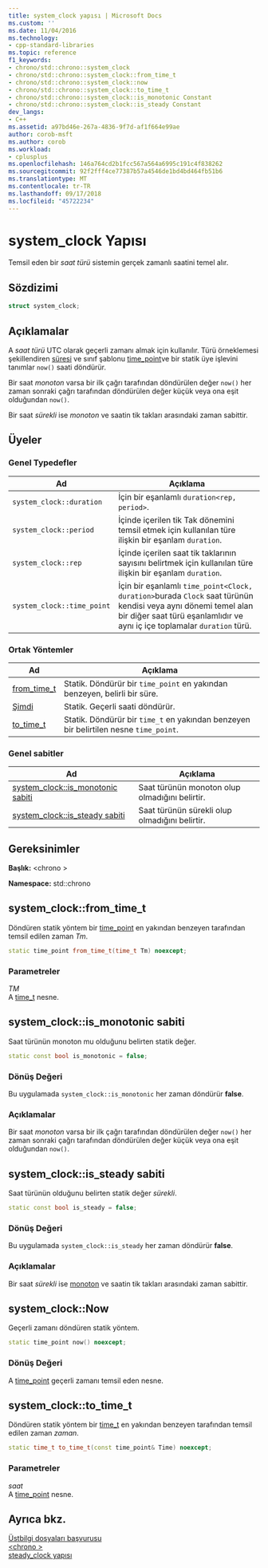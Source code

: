 ```yaml
---
title: system_clock yapısı | Microsoft Docs
ms.custom: ''
ms.date: 11/04/2016
ms.technology:
- cpp-standard-libraries
ms.topic: reference
f1_keywords:
- chrono/std::chrono::system_clock
- chrono/std::chrono::system_clock::from_time_t
- chrono/std::chrono::system_clock::now
- chrono/std::chrono::system_clock::to_time_t
- chrono/std::chrono::system_clock::is_monotonic Constant
- chrono/std::chrono::system_clock::is_steady Constant
dev_langs:
- C++
ms.assetid: a97bd46e-267a-4836-9f7d-af1f664e99ae
author: corob-msft
ms.author: corob
ms.workload:
- cplusplus
ms.openlocfilehash: 146a764cd2b1fcc567a564a6995c191c4f838262
ms.sourcegitcommit: 92f2fff4ce77387b57a4546de1bd4bd464fb51b6
ms.translationtype: MT
ms.contentlocale: tr-TR
ms.lasthandoff: 09/17/2018
ms.locfileid: "45722234"
---
```

# <a name="systemclock-structure"></a>system_clock Yapısı

Temsil eden bir *saat türü* sistemin gerçek zamanlı saatini temel alır.

## <a name="syntax"></a>Sözdizimi

```cpp
struct system_clock;
```

## <a name="remarks"></a>Açıklamalar

A *saat türü* UTC olarak geçerli zamanı almak için kullanılır. Türü örneklemesi şekillendiren [süresi](../standard-library/duration-class.md) ve sınıf şablonu [time_point](../standard-library/time-point-class.md)ve bir statik üye işlevini tanımlar `now()` saati döndürür.

Bir saat *monoton* varsa bir ilk çağrı tarafından döndürülen değer `now()` her zaman sonraki çağrı tarafından döndürülen değer küçük veya ona eşit olduğundan `now()`.

Bir saat *sürekli* ise *monoton* ve saatin tik takları arasındaki zaman sabittir.

## <a name="members"></a>Üyeler

### <a name="public-typedefs"></a>Genel Typedefler

|Ad|Açıklama|
|----------|-----------------|
|`system_clock::duration`|İçin bir eşanlamlı `duration<rep, period>`.|
|`system_clock::period`|İçinde içerilen tik Tak dönemini temsil etmek için kullanılan türe ilişkin bir eşanlam `duration`.|
|`system_clock::rep`|İçinde içerilen saat tik taklarının sayısını belirtmek için kullanılan türe ilişkin bir eşanlam `duration`.|
|`system_clock::time_point`|İçin bir eşanlamlı `time_point<Clock, duration>`burada `Clock` saat türünün kendisi veya aynı dönemi temel alan bir diğer saat türü eşanlamlıdır ve aynı iç içe toplamalar `duration` türü.|

### <a name="public-methods"></a>Ortak Yöntemler

|Ad|Açıklama|
|----------|-----------------|
|[from_time_t](#from_time_t)|Statik. Döndürür bir `time_point` en yakından benzeyen, belirli bir süre.|
|[Şimdi](#now)|Statik. Geçerli saati döndürür.|
|[to_time_t](#to_time_t)|Statik. Döndürür bir `time_t` en yakından benzeyen bir belirtilen nesne `time_point`.|

### <a name="public-constants"></a>Genel sabitler

|Ad|Açıklama|
|----------|-----------------|
|[system_clock::is_monotonic sabiti](#is_monotonic_constant)|Saat türünün monoton olup olmadığını belirtir.|
|[system_clock::is_steady sabiti](#is_steady_constant)|Saat türünün sürekli olup olmadığını belirtir.|

## <a name="requirements"></a>Gereksinimler

**Başlık:** \<chrono >

**Namespace:** std::chrono

## <a name="from_time_t"></a>  system_clock::from_time_t

Döndüren statik yöntem bir [time_point](../standard-library/time-point-class.md) en yakından benzeyen tarafından temsil edilen zaman *Tm*.

```cpp
static time_point from_time_t(time_t Tm) noexcept;
```

### <a name="parameters"></a>Parametreler

*TM*<br/>
A [time_t](../c-runtime-library/standard-types.md) nesne.

## <a name="is_monotonic_constant"></a>  system_clock::is_monotonic sabiti

Saat türünün monoton mu olduğunu belirten statik değer.

```cpp
static const bool is_monotonic = false;
```

### <a name="return-value"></a>Dönüş Değeri

Bu uygulamada `system_clock::is_monotonic` her zaman döndürür **false**.

### <a name="remarks"></a>Açıklamalar

Bir saat *monoton* varsa bir ilk çağrı tarafından döndürülen değer `now()` her zaman sonraki çağrı tarafından döndürülen değer küçük veya ona eşit olduğundan `now()`.

## <a name="is_steady_constant"></a>  system_clock::is_steady sabiti

Saat türünün olduğunu belirten statik değer *sürekli*.

```cpp
static const bool is_steady = false;
```

### <a name="return-value"></a>Dönüş Değeri

Bu uygulamada `system_clock::is_steady` her zaman döndürür **false**.

### <a name="remarks"></a>Açıklamalar

Bir saat *sürekli* ise [monoton](#is_monotonic_constant) ve saatin tik takları arasındaki zaman sabittir.

## <a name="now"></a>  system_clock::Now

Geçerli zamanı döndüren statik yöntem.

```cpp
static time_point now() noexcept;
```

### <a name="return-value"></a>Dönüş Değeri

A [time_point](../standard-library/time-point-class.md) geçerli zamanı temsil eden nesne.

## <a name="to_time_t"></a>  system_clock::to_time_t

Döndüren statik yöntem bir [time_t](../c-runtime-library/standard-types.md) en yakından benzeyen tarafından temsil edilen zaman *zaman*.

```cpp
static time_t to_time_t(const time_point& Time) noexcept;
```

### <a name="parameters"></a>Parametreler

*saat*<br/>
A [time_point](../standard-library/time-point-class.md) nesne.

## <a name="see-also"></a>Ayrıca bkz.

[Üstbilgi dosyaları başvurusu](../standard-library/cpp-standard-library-header-files.md)<br/>
[\<chrono >](../standard-library/chrono.md)<br/>
[steady_clock yapısı](../standard-library/steady-clock-struct.md)<br/>
